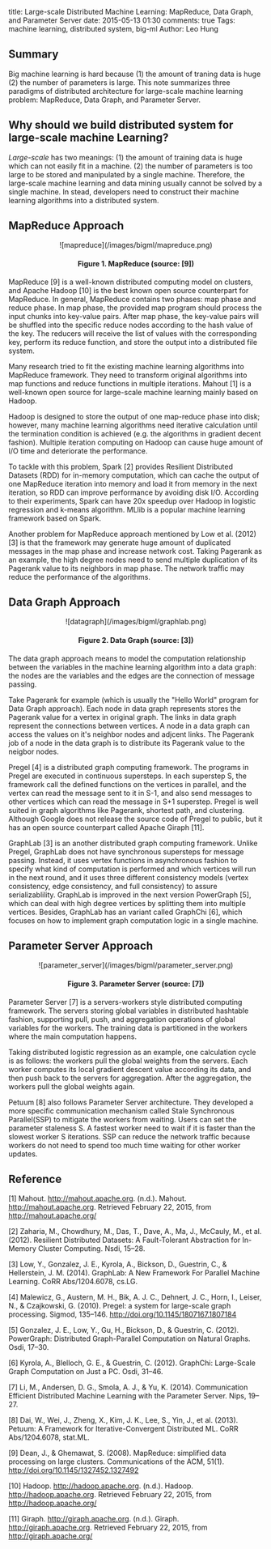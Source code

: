 title: Large-scale Distributed Machine Learning: MapReduce, Data Graph, and Parameter Server
date: 2015-05-13 01:30
comments: true
Tags: machine learning, distributed system, big-ml
Author: Leo Hung

## Summary

Big machine learning is hard because (1) the amount of traning data is huge (2) the number of parameters is large. This note summarizes three paradigms of distributed architecture for large-scale machine learning problem: MapReduce, Data Graph, and Parameter Server.

## Why should we build distributed system for large-scale machine Learning?

*Large-scale* has two meanings: (1) the amount of training data is huge which can not easily fit in a machine. (2) the number of parameters is too large to be stored and manipulated by a single machine. Therefore, the large-scale machine learning and data mining usually cannot be solved by a single machine. In stead, developers need to construct their machine learning algorithms into a distributed system.

## MapReduce Approach

<center>
![mapreduce](/images/bigml/mapreduce.png)

#### Figure 1. MapReduce  (source: [9])
</center>

MapReduce [9] is a well-known distributed computing model on clusters, and Apache Hadoop [10] is the best known open source counterpart for MapReduce. In general, MapReduce contains two phases: map phase and reduce phase. In map phase, the provided map program should process the input chunks into key-value pairs. After map phase, the key-value pairs will be shuffled into the specific reduce nodes according to the hash value of the key. The reducers will receive the list of values with the corresponding key, perform its reduce function, and store the output into a distributed file system.

Many research tried to fit the existing machine learning algorithms into MapReduce framework. They need to transform original algorithms into map functions and reduce functions in multiple iterations. Mahout [1] is a well-known open source for large-scale machine learning mainly based on Hadoop.

Hadoop is designed to store the output of one map-reduce phase into disk; however, many machine learning algorithms need iterative calculation until the termination condition is achieved (e.g. the algorithms in gradient decent fashion). Multiple iteration computing on Hadoop can cause huge amount of I/O time and deteriorate the performance.

To tackle with this problem, Spark [2] provides Resilient Distributed Datasets (RDD) for in-memory computation, which can cache the output of one MapReduce iteration into memory and load it from memory in the next iteration, so RDD can improve performance by avoiding disk I/O. According to their experiments, Spark can have 20x speedup over Hadoop in logistic regression and k-means algorithm. MLlib is a popular machine learning framework based on Spark.

Another problem for MapReduce approach mentioned by Low et al. (2012) [3] is that the framework may generate huge amount of duplicated messages in the map phase and increase network cost. Taking Pagerank as an example, the high degree nodes need to send multiple duplication of its Pagerank value to its neighbors in map phase. The network traffic may reduce the performance of the algorithms.

## Data Graph Approach

<center>
![datagraph](/images/bigml/graphlab.png)


#### Figure 2. Data Graph (source: [3])
</center>

The data graph approach means to model the computation relationship between the variables in the machine learning algorithm into a data graph: the nodes are the variables and the edges are the connection of message passing.

Take Pagerank for example (which is usually the "Hello World" program for Data Graph approach). Each node in data graph represents stores the Pagerank value for a vertex in original graph. The links in data graph represent the connections between vertices. A node in a data graph can access the values on it's neighbor nodes and adjcent links. The Pagerank job of a node in the data graph is to distribute its Pagerank value to the neigbor nodes.

Pregel [4] is a distributed graph computing framework. The programs in Pregel are executed in continuous supersteps. In each superstep S, the framework call the defined functions on the vertices in parallel, and the vertex can read the message sent to it in S-1, and also send messages to other vertices which can read the message in S+1 superstep. Pregel is well suited in graph algorithms like Pagerank, shortest path, and clustering. Although Google does not release the source code of Pregel to public, but it has an open source counterpart called Apache Giraph [11].

GraphLab [3] is an another distributed graph computing framework. Unlike Pregel, GraphLab does not have synchronous supersteps for message passing. Instead, it uses vertex functions in asynchronous fashion to specify what kind of computation is performed and which vertices will run in the next round, and it uses three different consistency models (vertex consistency, edge consistency, and full consistency) to assure serializablility. GraphLab is improved in the next version PowerGraph [5], which can deal with high degree vertices by splitting them into multiple vertices. Besides, GraphLab has an variant called GraphChi [6], which focuses on how to implement graph computation logic in a single machine.

## Parameter Server Approach

<center>
![parameter_server](/images/bigml/parameter_server.png)

#### Figure 3. Parameter Server (source: [7])
</center>

Parameter Server [7] is a servers-workers style distributed computing framework. The servers storing global variables in distributed hashtable fashion, supporting pull, push, and aggregation operations of global variables for the workers. The training data is partitioned in the workers where the main computation happens.

Taking distributed logistic regression as an example, one calculation cycle is as follows: the workers pull the global weights from the servers. Each worker computes its local gradient descent value according its data, and then push back to the servers for aggregation. After the aggregation, the workers pull the global weights again.

Petuum [8] also follows Parameter Server architecture. They developed a more specific communication mechanism called Stale Synchronous Parallel(SSP) to mitigate the workers from waiting. Users can set the parameter staleness S. A fastest worker need to wait if it is faster than the slowest worker S iterations. SSP can reduce the network traffic because workers do not need to spend too much time waiting for other worker updates.

## Reference

[1] Mahout. http://mahout.apache.org. (n.d.). Mahout. http://mahout.apache.org. Retrieved February 22, 2015, from http://mahout.apache.org/

[2] Zaharia, M., Chowdhury, M., Das, T., Dave, A., Ma, J., McCauly, M., et al. (2012). Resilient Distributed Datasets: A Fault-Tolerant Abstraction for In-Memory Cluster Computing. Nsdi, 15–28.

[3] Low, Y., Gonzalez, J. E., Kyrola, A., Bickson, D., Guestrin, C., & Hellerstein, J. M. (2014). GraphLab: A New Framework For Parallel Machine Learning. CoRR Abs/1204.6078, cs.LG.

[4] Malewicz, G., Austern, M. H., Bik, A. J. C., Dehnert, J. C., Horn, I., Leiser, N., & Czajkowski, G. (2010). Pregel: a system for large-scale graph processing. Sigmod, 135–146. http://doi.org/10.1145/1807167.1807184

[5] Gonzalez, J. E., Low, Y., Gu, H., Bickson, D., & Guestrin, C. (2012). PowerGraph: Distributed Graph-Parallel Computation on Natural Graphs. Osdi, 17–30.

[6] Kyrola, A., Blelloch, G. E., & Guestrin, C. (2012). GraphChi: Large-Scale Graph Computation on Just a PC. Osdi, 31–46.

[7] Li, M., Andersen, D. G., Smola, A. J., & Yu, K. (2014). Communication Efficient Distributed Machine Learning with the Parameter Server. Nips, 19–27.

[8] Dai, W., Wei, J., Zheng, X., Kim, J. K., Lee, S., Yin, J., et al. (2013). Petuum: A Framework for Iterative-Convergent Distributed ML. CoRR Abs/1204.6078, stat.ML.

[9] Dean, J., & Ghemawat, S. (2008). MapReduce: simplified data processing on large clusters. Communications of the ACM, 51(1). http://doi.org/10.1145/1327452.1327492

[10] Hadoop. http://hadoop.apache.org. (n.d.). Hadoop. http://hadoop.apache.org. Retrieved February 22, 2015, from http://hadoop.apache.org/

[11] Giraph. http://giraph.apache.org. (n.d.). Giraph. http://giraph.apache.org. Retrieved February 22, 2015, from http://giraph.apache.org/